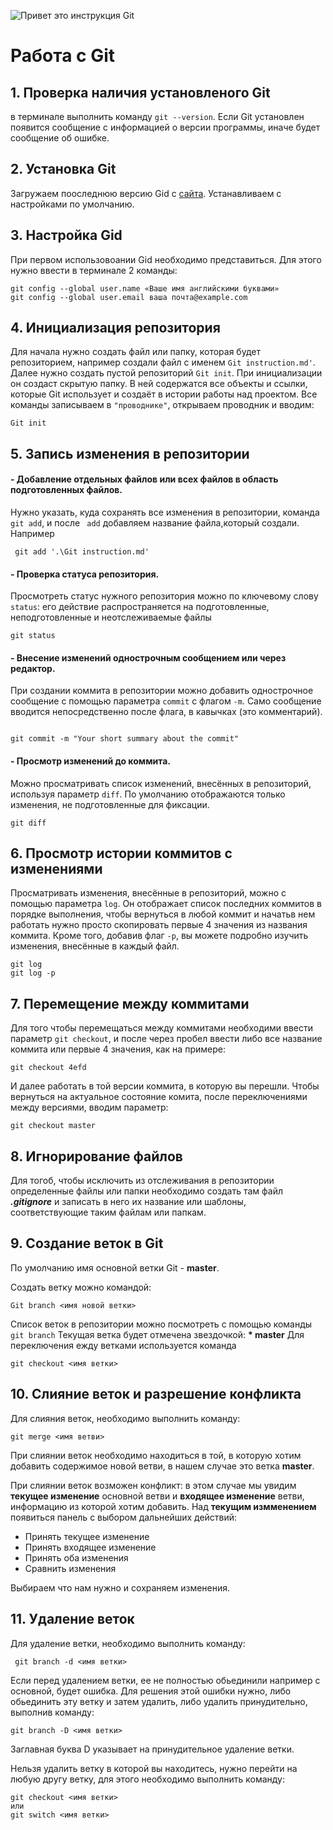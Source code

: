 ![Привет это инструкция Git](Git-Logo-2Color.png)

# Работа с Git


## 1. Проверка наличия установленого Git
в терминале выполнить команду `git --version`.
Если Git установлен появится сообщение с информацией о версии программы, иначе будет сообщение об ошибке. 

## 2. Установка Git
Загружаем пооследнюю версию Gid с [сайта](https://git-scm.com/).
Устанавливаем с настройками по умолчанию.

## 3. Настройка Gid
При первом использовоании Gid необходимо представиться.
Для этого нужно ввести в терминале 2 команды:
```
git config --global user.name «Ваше имя английскими буквами»
git config --global user.email ваша почта@example.com
```
## 4. Инициализация репозитория
Для начала нужно создать файл или папку, которая будет репозиторием, например создали файл с именем ```Git instruction.md'```.
Далее нужно создать пустой репозиторий ```Git init```. При инициализации он создаст скрытую папку. В ней содержатся все объекты и ссылки, которые Git использует и создаёт в истории работы над проектом.
Все команды записываем в ```"проводнике"```, открываем проводник и вводим:
```
Git init
```

 ## 5. Запись изменения в репозитории

#### - Добавление отдельных файлов или всех файлов в область подготовленных файлов.

Нужно указать, куда сохранять все изменения в репозитории, команда ```git add```, и после ``` add``` добавляем название файла,который создали.
Например 
```
 git add '.\Git instruction.md'
 ```

#### - Проверка статуса репозитория.

Просмотреть статус нужного репозитория можно по ключевому слову ```status```: его действие распространяется на подготовленные, неподготовленные и неотслеживаемые файлы
```
git status
``` 

#### - Внесение изменений однострочным сообщением или через редактор.

При создании коммита в репозитории можно добавить однострочное сообщение с помощью параметра ```commit``` с флагом ```-m```. Само сообщение вводится непосредственно после флага, в кавычках (это комментарий).
```

git commit -m "Your short summary about the commit"
``` 

#### - Просмотр изменений до коммита.

Можно просматривать список изменений, внесённых в репозиторий, используя параметр ```diff```. По умолчанию отображаются только изменения, не подготовленные для фиксации.
```
git diff
```

## 6. Просмотр истории коммитов с изменениями

Просматривать изменения, внесённые в репозиторий, можно с помощью параметра ```log```. Он отображает список последних коммитов в порядке выполнения, чтобы вернуться в любой коммит и начатьв нем работать нужно просто скопировать первые 4 значения из названия коммита. Кроме того, добавив флаг ```-p```, вы можете подробно изучить изменения, внесённые в каждый файл. 
```
git log
git log -p
```
 ## 7. Перемещение между коммитами

Для того чтобы перемещаться между коммитами необходими ввести параметр ```git checkout```, и после через пробел ввести либо все название коммита или первые 4 значения, как на примере:
```
git checkout 4efd
```
И далее работать в той версии коммита, в которую вы перешли.
Чтобы вернуться на актуальное состояние комита, после переключениями между версиями, вводим параметр:
```
git checkout master
```
## 8. Игнорирование файлов
Для тогоб, чтобы исключить из отслеживания в репозитории определенные файлы или папки необходимо создать там файл ***.gitignore*** и записать в него их название или шаблоны, соответствующие таким файлам или папкам.

## 9. Создание веток в Git
По умолчанию имя основной ветки Git - **master**.

Создать ветку можно командой:
```
Git branch <имя новой ветки>
```
Список веток в репозитории можно посмотреть с помощью команды `git branch`
Текущая ветка будет отмечена звездочкой: **\* master**
Для переключения ежду ветками используется команда 
```
git checkout <имя ветки>
```

## 10. Слияние веток и разрешение конфликта
Для слияния веток, необходимо выполнить команду:
```
git merge <имя ветви>
```
При слиянии веток необходимо находиться в той, в которую хотим добавить содержимое новой ветви, в нашем случае это ветка **master**.

При слиянии веток возможен конфликт: в этом случае мы увидим **текущее изменение** основной ветви и **входящее изменение** ветви, информацию из которой хотим добавить.
Над **текущим измменением** появиться панель с выбором дальнейших действий: 
 - Принять текущее изменение
 - Принять входящее изменение 
 - Принять оба изменения
 - Сравнить изменения

Выбираем что нам нужно и сохраняем изменения.

## 11. Удаление веток
Для удаление ветки, необходимо выполнить команду:
```
 git branch -d <имя ветки>
 ```

Если перед удалением ветки, ее не полностью обьединили например с основной, будет ошибка. Для решения этой ошибки нужно, либо обьединить эту ветку и затем удалить, либо удалить принудительно, выполнив команду:
```
git branch -D <имя ветки>
```
Заглавная буква D указывает на принудительное удаление ветки.

Нельзя удалить ветку в которой вы находитесь, нужно перейти на любую другу ветку, для этого необходимо выполнить команду:
```
git checkout <имя ветки>
или
git switch <имя ветки>
```
